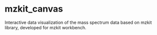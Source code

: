 # mzkit_canvas
Interactive data visualization of the mass spectrum data based on mzkit library, developed for mzkit workbench.
